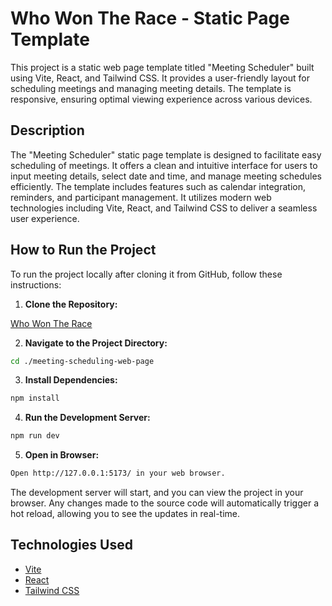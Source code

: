 # Who Won The Race - Static Page Template

This project is a static web page template titled "Meeting Scheduler" built using Vite, React, and Tailwind CSS. It provides a user-friendly layout for scheduling meetings and managing meeting details. The template is responsive, ensuring optimal viewing experience across various devices.

## Description

The "Meeting Scheduler" static page template is designed to facilitate easy scheduling of meetings. It offers a clean and intuitive interface for users to input meeting details, select date and time, and manage meeting schedules efficiently. The template includes features such as calendar integration, reminders, and participant management. It utilizes modern web technologies including Vite, React, and Tailwind CSS to deliver a seamless user experience.

## How to Run the Project

To run the project locally after cloning it from GitHub, follow these instructions:

1. **Clone the Repository:**

[Who Won The Race](https://github.com/Tasmiyafatma/meeting-scheduling-web-page)

2. **Navigate to the Project Directory:**

```bash
cd ./meeting-scheduling-web-page
```

3. **Install Dependencies:**

```bash
npm install
```

4. **Run the Development Server:**

```bash
npm run dev
```

5. **Open in Browser:**

```bash
Open http://127.0.0.1:5173/ in your web browser.
```

The development server will start, and you can view the project in your browser. Any changes made to the source code will automatically trigger a hot reload, allowing you to see the updates in real-time.

## Technologies Used

- [Vite](https://vitejs.dev/)
- [React](https://reactjs.org/)
- [Tailwind CSS](https://tailwindcss.com/)
